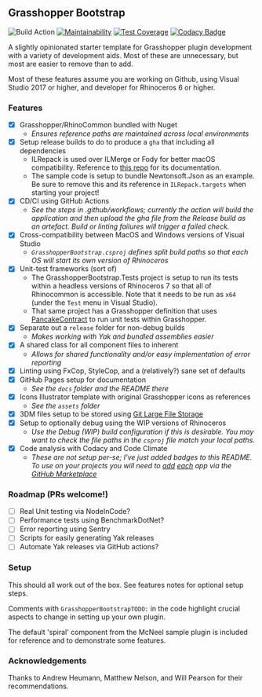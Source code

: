 ## Grasshopper Bootstrap

![Build Action](https://github.com/philipbelesky/GrasshopperBootstrap/workflows/Grasshopper%20Plugin/badge.svg)
[![Maintainability](https://api.codeclimate.com/v1/badges/20e0e2fd92a1951ccb20/maintainability)](https://codeclimate.com/github/philipbelesky/GrasshopperBootstrap/maintainability)
[![Test Coverage](https://api.codeclimate.com/v1/badges/20e0e2fd92a1951ccb20/test_coverage)](https://codeclimate.com/github/philipbelesky/GrasshopperBootstrap/test_coverage)
[![Codacy Badge](https://app.codacy.com/project/badge/Grade/6a5919298be744a2bc1018bd9e0ec1c2)](https://www.codacy.com/manual/philipbelesky/GrasshopperBootstrap?utm_source=github.com&amp;utm_medium=referral&amp;utm_content=philipbelesky/GrasshopperBootstrap&amp;utm_campaign=Badge_Grade)

A slightly opinionated starter template for Grasshopper plugin development with a variety of development aids. Most of these are unnecessary, but most are easier to remove than to add.

Most of these features assume you are working on Github, using Visual Studio 2017 or higher, and developer for Rhinoceros 6 or higher.

### Features

- [X] Grasshopper/RhinoCommon bundled with Nuget
  - *Ensures reference paths are maintained across local environments*
- [X] Setup release builds to do to produce a `gha` that including all dependencies
    - ILRepack is used over ILMerge or Fody for better macOS compatibility. Reference to [this repo](https://github.com/ravibpatel/ILRepack.Lib.MSBuild.Task) for its documentation.
    - The sample code is setup to bundle Newtonsoft.Json as an example. Be sure to remove this and its reference in `ILRepack.targets` when starting your project!
- [X] CD/CI using GitHub Actions
  - *See the steps in .github/workflows; currently the action will build the application and then upload the gha file from the Release build as an artefact. Build or linting failures will trigger a failed check.*
- [X] Cross-compatibility between MacOS and Windows versions of Visual Studio
  - *`GrasshopperBootstrap.csproj` defines split build paths so that each OS will start its own version of Rhinoceros*
- [X] Unit-test frameworks (sort of)
  - The GrasshopperBootstrap.Tests project is setup to run its tests within a headless versions of Rhinoceros 7 so that all of Rhinocommon is accessible. Note that it needs to be run as `x64` (under the `Test` menu in Visual Studio).
  - That same project has a Grasshopper definition that uses [PancakeContract](https://www.food4rhino.com/app/pancakecontract) to run unit tests within Grasshopper.
- [X] Separate out a `release` folder for non-debug builds
  - *Makes working with Yak and bundled assemblies easier*
- [X] A shared class for all component files to inherent
  - *Allows for shared functionality and/or easy implementation of error reporting*
- [X] Linting using FxCop, StyleCop, and a (relatively?) sane set of defaults
- [X] GitHub Pages setup for documentation
  - *See the `docs` folder and the README there*
- [X] Icons Illustrator template with original Grasshopper icons as references
  - *See the `assets` folder*
- [X] 3DM files setup to be stored using [Git Large File Storage](https://git-lfs.github.com)
- [X] Setup to optionally debug using the WIP versions of Rhinoceros
  - *Use the Debug (WIP) build configuration if this is desirable. You may want to check the file paths in the `csproj` file match your local paths.*
- [X] Code analysis with Codacy and Code Climate
  - *These are not setup per-se; I've just added badges to this README. To use on your projects you will need to [add](https://github.com/marketplace/codacy) [each](https://github.com/marketplace/code-climate) app via the [GitHub Marketplace](https://github.com/marketplace/code-climate)*

### Roadmap (PRs welcome!)

- [ ] Real Unit testing via NodeInCode?
- [ ] Performance tests using BenchmarkDotNet?
- [ ] Error reporting using Sentry
- [ ] Scripts for easily generating Yak releases
- [ ] Automate Yak releases via GitHub actions?

### Setup

This should all work out of the box. See features notes for optional setup steps.

Comments with `GrasshopperBootstrapTODO:` in the code highlight crucial aspects to change in setting up your own plugin.

The default 'spiral' component from the McNeel sample plugin is included for reference and to demonstrate some features.

### Acknowledgements

Thanks to Andrew Heumann, Matthew Nelson, and Will Pearson for their recommendations.
